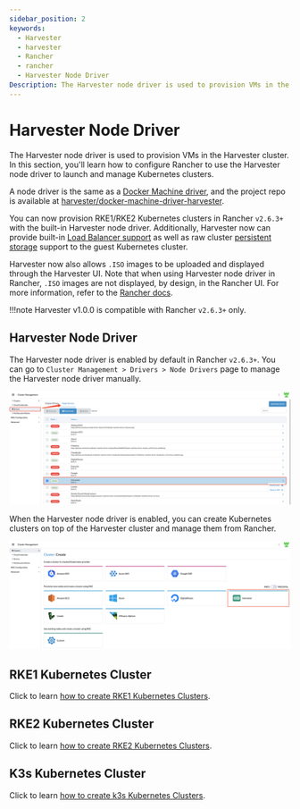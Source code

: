```yaml
---
sidebar_position: 2
keywords:
  - Harvester
  - harvester
  - Rancher
  - rancher
  - Harvester Node Driver
Description: The Harvester node driver is used to provision VMs in the Harvester cluster. In this section, you'll learn how to configure Rancher to use the Harvester node driver to launch and manage Kubernetes clusters.
---
```


# Harvester Node Driver

The Harvester node driver is used to provision VMs in the Harvester cluster. In this section, you'll learn how to configure Rancher to use the Harvester node driver to launch and manage Kubernetes clusters.

A node driver is the same as a [Docker Machine driver](https://docs.docker.com/machine/), and the project repo is available at [harvester/docker-machine-driver-harvester](https://github.com/harvester/docker-machine-driver-harvester).

You can now provision RKE1/RKE2 Kubernetes clusters in Rancher `v2.6.3+` with the built-in Harvester node driver. 
Additionally, Harvester now can provide built-in [Load Balancer support](./cloud-provider.md) as well as raw cluster [persistent storage](./csi-driver.md) support to the guest Kubernetes cluster.

Harvester now also allows `.ISO` images to be uploaded and displayed through the Harvester UI. Note that when using Harvester node driver in Rancher, `.ISO` images are not displayed, by design, in the Rancher UI. For more information, refer to the [Rancher docs](https://rancher.com/docs/rancher/v2.6/en/virtualization-admin/#harvester-node-driver).

!!!note
    Harvester v1.0.0 is compatible with Rancher `v2.6.3+` only.

## Harvester Node Driver

The Harvester node driver is enabled by default in Rancher `v2.6.3+`. You can go to `Cluster Management > Drivers > Node Drivers` page to manage the Harvester node driver manually.

![](assets/harvester-node-driver.png)

When the Harvester node driver is enabled, you can create Kubernetes clusters on top of the Harvester cluster and manage them from Rancher.

![rke1-cluster](assets/rke1-node-driver.png)

## RKE1 Kubernetes Cluster
Click to learn [how to create RKE1 Kubernetes Clusters](./rke1-cluster.md).

## RKE2 Kubernetes Cluster
Click to learn [how to create RKE2 Kubernetes Clusters](./rke2-cluster.md).

## K3s Kubernetes Cluster
Click to learn [how to create k3s Kubernetes Clusters](./k3s-cluster.md).
